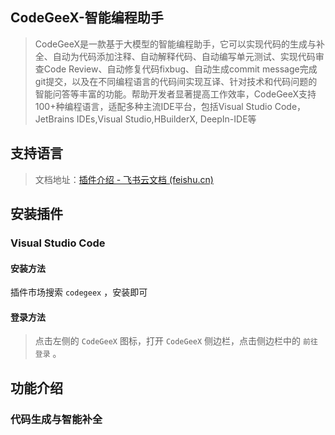 ## CodeGeeX-智能编程助手

> CodeGeeX是一款基于大模型的智能编程助手，它可以实现代码的生成与补全、自动为代码添加注释、自动解释代码、自动编写单元测试、实现代码审查Code Review、自动修复代码fixbug、自动生成commit message完成git提交，以及在不同编程语言的代码间实现互译、针对技术和代码问题的智能问答等丰富的功能。帮助开发者显著提高工作效率，CodeGeeX支持100+种编程语言，适配多种主流IDE平台，包括Visual Studio Code，JetBrains IDEs,Visual Studio,HBuilderX, DeepIn-IDE等

## 支持语言

> 文档地址：[插件介绍 - 飞书云文档 (feishu.cn)](https://zhipu-ai.feishu.cn/wiki/CcduwOpcFiXh4skCQxfc7Ahgnmc)

## 安装插件 

### Visual Studio Code

#### 安装方法

插件市场搜索 `codegeex` ，安装即可

#### 登录方法

> 点击左侧的 `CodeGeeX` 图标，打开 `CodeGeeX` 侧边栏，点击侧边栏中的 `前往 登录` 。

## 功能介绍

### 代码生成与智能补全
